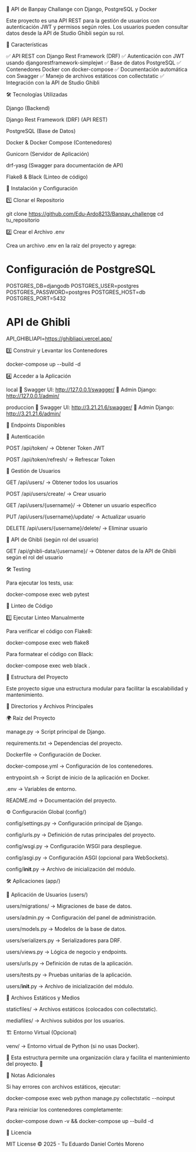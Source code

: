 🚀 API de Banpay Challange con Django, PostgreSQL y Docker

Este proyecto es una API REST para la gestión de usuarios con autenticación JWT y permisos según roles. Los usuarios pueden consultar datos desde la API de Studio Ghibli según su rol.

📌 Características

✅ API REST con Django Rest Framework (DRF)
✅ Autenticación con JWT usando djangorestframework-simplejwt
✅ Base de datos PostgreSQL
✅ Contenedores Docker con docker-compose
✅ Documentación automática con Swagger
✅ Manejo de archivos estáticos con collectstatic
✅ Integración con la API de Studio Ghibli

🛠️ Tecnologías Utilizadas

Django (Backend)

Django Rest Framework (DRF) (API REST)

PostgreSQL (Base de Datos)

Docker & Docker Compose (Contenedores)

Gunicorn (Servidor de Aplicación)

drf-yasg (Swagger para documentación de API)

Flake8 & Black (Linteo de código)

🚀 Instalación y Configuración

1️⃣ Clonar el Repositorio

git clone https://github.com/Edu-Ardo8213/Banpay_challenge
cd tu_repositorio

2️⃣ Crear el Archivo .env

Crea un archivo .env en la raíz del proyecto y agrega:

# Configuración de PostgreSQL
POSTGRES_DB=djangodb
POSTGRES_USER=postgres
POSTGRES_PASSWORD=postgres
POSTGRES_HOST=db
POSTGRES_PORT=5432

# API de Ghibli
API_GHIBLIAPI=https://ghibliapi.vercel.app/

3️⃣ Construir y Levantar los Contenedores

docker-compose up --build -d

4️⃣ Acceder a la Aplicación

local
📌 Swagger UI: http://127.0.0.1/swagger/
📌 Admin Django: http://127.0.0.1/admin/

produccion
📌 Swagger UI: http://3.21.21.6/swagger/
📌 Admin Django: http://3.21.21.6/admin/

📜 Endpoints Disponibles

🔐 Autenticación

POST /api/token/ → Obtener Token JWT

POST /api/token/refresh/ → Refrescar Token

👤 Gestión de Usuarios

GET /api/users/ → Obtener todos los usuarios

POST /api/users/create/ → Crear usuario

GET /api/users/{username}/ → Obtener un usuario específico

PUT /api/users/{username}/update/ → Actualizar usuario

DELETE /api/users/{username}/delete/ → Eliminar usuario

🎥 API de Ghibli (según rol del usuario)

GET /api/ghibli-data/{username}/ → Obtener datos de la API de Ghibli según el rol del usuario

🛠️ Testing

Para ejecutar los tests, usa:

docker-compose exec web pytest

🧹 Linteo de Código

1️⃣ Ejecutar Linteo Manualmente

Para verificar el código con Flake8:

docker-compose exec web flake8

Para formatear el código con Black:

docker-compose exec web black .


📂 Estructura del Proyecto

Este proyecto sigue una estructura modular para facilitar la escalabilidad y mantenimiento.

📁 Directorios y Archivos Principales

🌍 Raíz del Proyecto

manage.py → Script principal de Django.

requirements.txt → Dependencias del proyecto.

Dockerfile → Configuración de Docker.

docker-compose.yml → Configuración de los contenedores.

entrypoint.sh → Script de inicio de la aplicación en Docker.

.env → Variables de entorno.

README.md → Documentación del proyecto.

⚙️ Configuración Global (config/)

config/settings.py → Configuración principal de Django.

config/urls.py → Definición de rutas principales del proyecto.

config/wsgi.py → Configuración WSGI para despliegue.

config/asgi.py → Configuración ASGI (opcional para WebSockets).

config/__init__.py → Archivo de inicialización del módulo.

🛠️ Aplicaciones (app/)

📌 Aplicación de Usuarios (users/)

users/migrations/ → Migraciones de base de datos.

users/admin.py → Configuración del panel de administración.

users/models.py → Modelos de la base de datos.

users/serializers.py → Serializadores para DRF.

users/views.py → Lógica de negocio y endpoints.

users/urls.py → Definición de rutas de la aplicación.

users/tests.py → Pruebas unitarias de la aplicación.

users/__init__.py → Archivo de inicialización del módulo.

🎨 Archivos Estáticos y Medios

staticfiles/ → Archivos estáticos (colocados con collectstatic).

mediafiles/ → Archivos subidos por los usuarios.

🏗️ Entorno Virtual (Opcional)

venv/ → Entorno virtual de Python (si no usas Docker).

📌 Esta estructura permite una organización clara y facilita el mantenimiento del proyecto. 🚀




📝 Notas Adicionales

Si hay errores con archivos estáticos, ejecutar:

docker-compose exec web python manage.py collectstatic --noinput

Para reiniciar los contenedores completamente:

docker-compose down -v && docker-compose up --build -d

📜 Licencia

MIT License © 2025 - Tu Eduardo Daniel Cortés Moreno 


